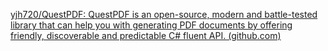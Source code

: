 [yjh720/QuestPDF: QuestPDF is an open-source, modern and battle-tested library that can help you with generating PDF documents by offering friendly, discoverable and predictable C# fluent API. (github.com)](https://github.com/yjh720/QuestPDF)

